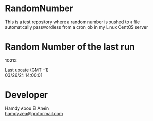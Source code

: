 # RandomNumber    
This is a test repository where a random number is pushed to a file automatically passwordless from a cron job in my Linux CentOS server    
# Random Number of the last run   
10212
      
Last update (GMT +1)    
03/26/24 14:00:01
# Developer    
Hamdy Abou El Anein   
hamdy.aea@protonmail.com
